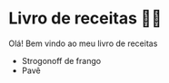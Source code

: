 # Livro de receitas :man_cook:

Olá! Bem vindo ao meu livro de receitas

* Strogonoff de frango
* Pavê